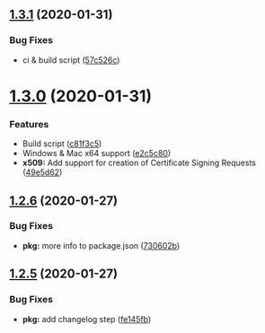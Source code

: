 ## [1.3.1](https://gitlab.libraryofcode.org/engineering/gocrypt/compare/v1.3.0...v1.3.1) (2020-01-31)


### Bug Fixes

* ci & build script ([57c526c](https://gitlab.libraryofcode.org/engineering/gocrypt/commit/57c526c4dc4e0768ecb0cfcd74853bfdcf9da9f8))

# [1.3.0](https://gitlab.libraryofcode.org/engineering/gocrypt/compare/v1.2.6...v1.3.0) (2020-01-31)


### Features

* Build script ([c81f3c5](https://gitlab.libraryofcode.org/engineering/gocrypt/commit/c81f3c5f51490339c5b417d928a39d6e3ee04f1a))
* Windows & Mac x64 support ([e2c5c80](https://gitlab.libraryofcode.org/engineering/gocrypt/commit/e2c5c80c46f17d03ac7a800fa529547ac7fcabd5))
* **x509:** Add support for creation of Certificate Signing Requests ([49e5d62](https://gitlab.libraryofcode.org/engineering/gocrypt/commit/49e5d629728b649103b1ab067cc0bd27f2831a3d))

## [1.2.6](https://gitlab.libraryofcode.org/engineering/gocrypt/compare/v1.2.5...v1.2.6) (2020-01-27)


### Bug Fixes

* **pkg:** more info to package.json ([730602b](https://gitlab.libraryofcode.org/engineering/gocrypt/commit/730602b2dcaf809f9bac1c75f3d14e55448664e0))

## [1.2.5](https://gitlab.libraryofcode.org/engineering/gocrypt/compare/v1.2.4...v1.2.5) (2020-01-27)


### Bug Fixes

* **pkg:** add changelog step ([fe145fb](https://gitlab.libraryofcode.org/engineering/gocrypt/commit/fe145fbb40847d374d479b9ca0d349dd50e6faa6))
